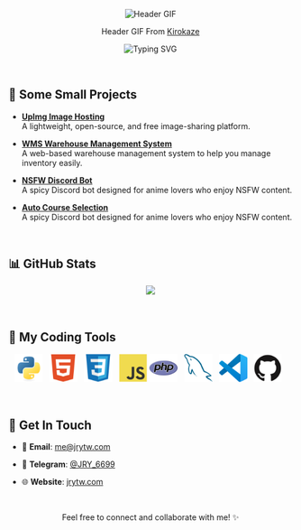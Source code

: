 <p align="center">
  <img src="https://i.imgur.com/ne50IQV.gif" alt="Header GIF" />
</p>

<p align="center">
  Header GIF From <a href="https://www.deviantart.com/kirokaze" target="_blank">Kirokaze</a>
</p>

<p align="center">
  <img src="https://readme-typing-svg.herokuapp.com?font=Fira+Code&size=24&duration=2500&pause=500&color=0096FF&center=true&vCenter=true&lines=Hello,+I'm+JRY+👋;A+high+school+student;From+Taiwan+🇹🇼;Exploring+the+world+of;Programming!!!" alt="Typing SVG" />
</p>

&nbsp;

## 👜 Some Small Projects

- [**UpImg Image Hosting**](https://github.com/JerryYu1013/UpImg)  
  A lightweight, open-source, and free image-sharing platform.

- [**WMS Warehouse Management System**](https://github.com/JerryYu1013/WMS)  
  A web-based warehouse management system to help you manage inventory easily.

- [**NSFW Discord Bot**](https://github.com/JerryYu1013/NSFW-Discord-Bot)  
  A spicy Discord bot designed for anime lovers who enjoy NSFW content.

- [**Auto Course Selection**](https://github.com/JerryYu1013/NSFW-Discord-Bot)  
  A spicy Discord bot designed for anime lovers who enjoy NSFW content.

&nbsp;

## 📊 GitHub Stats

<p align="center">
  <img src="https://github-readme-stats.vercel.app/api/top-langs/?username=JerryYu1013&layout=compact&theme=tokyonight" />
</p>

&nbsp;

## 🔧 My Coding Tools

<p align="center">
  <img src="https://raw.githubusercontent.com/devicons/devicon/1119b9f84c0290e0f0b38982099a2bd027a48bf1/icons/python/python-original.svg" alt="Python" width="50" height="50"/> &nbsp;
  <img src="https://raw.githubusercontent.com/devicons/devicon/1119b9f84c0290e0f0b38982099a2bd027a48bf1/icons/html5/html5-plain.svg" alt="HTML" width="50" height="50"/> &nbsp;
  <img src="https://raw.githubusercontent.com/devicons/devicon/1119b9f84c0290e0f0b38982099a2bd027a48bf1/icons/css3/css3-original.svg" alt="CSS" width="50" height="50"/> &nbsp;
  <img src="https://raw.githubusercontent.com/devicons/devicon/1119b9f84c0290e0f0b38982099a2bd027a48bf1/icons/javascript/javascript-original.svg" alt="JavaScript" width="50" height="50"/> 
  <img src="https://raw.githubusercontent.com/devicons/devicon/1119b9f84c0290e0f0b38982099a2bd027a48bf1/icons/php/php-original.svg" alt="PHP" width="50" height="50"/> &nbsp;
  <img src="https://raw.githubusercontent.com/devicons/devicon/1119b9f84c0290e0f0b38982099a2bd027a48bf1/icons/mysql/mysql-original.svg" alt="MySQL" width="50" height="50"/> &nbsp;
  <img src="https://raw.githubusercontent.com/devicons/devicon/1119b9f84c0290e0f0b38982099a2bd027a48bf1/icons/vscode/vscode-original.svg" alt="VSCode" width="50" height="50"/> &nbsp;
  <img src="https://raw.githubusercontent.com/devicons/devicon/1119b9f84c0290e0f0b38982099a2bd027a48bf1/icons/github/github-original.svg" alt="GitHub" width="50" height="50"/> &nbsp;
</p>

&nbsp;

## 📨 Get In Touch

- 📧 **Email**: [me@jrytw.com](mailto:me@jrytw.com)

- 📱 **Telegram**: [@JRY_6699](https://t.me/JRY_6699)

- 🌐 **Website**: [jrytw.com](https://jrytw.com)

&nbsp;

<p align="center">
  Feel free to connect and collaborate with me! ✨
</p>
